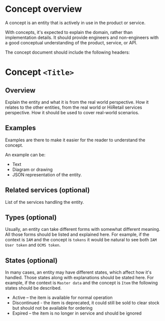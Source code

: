 # Concept overview

A concept is an entity that is actively in use in the product or service.

With concepts, it's expected to explain the domain, rather than implementation details.
It should provide engineers and non-engineers with a good conceptual understanding of the product, service, or API.

The concept document should include the following headers:

# Concept `<Title>`

## Overview

Explain the entity and what it is from the real world perspective.
How it relates to the other entities, from the real world or HiiRetail services perspective.
How it should be used to cover real-world scenarios.

## Examples

Examples are there to make it easier for the reader to understand the concept.

An example can be:
* Text
* Diagram or drawing
* JSON representation of the entity.

## Related services (optional)

List of the services handling the entity.

## Types (optional)

Usually, an entity can take different forms with somewhat different meaning.
All those forms should be listed and explained here.
For example,
if the context is `IAM` and the concept is `tokens` it would be natural to see both `IAM User token` and `OCMS token`.

## States (optional)

In many cases, an entity may have different states, which affect how it's handled.
Those states along with explanations should be stated here.
For example,
if the context is `Master data` and the concept is `Item` the following states should be described.

* Active – the item is available for normal operation
* Discontinued - the item is deprecated, it could still be sold to clear stock but should not be available for ordering
* Expired – the item is no longer in service and should be ignored
